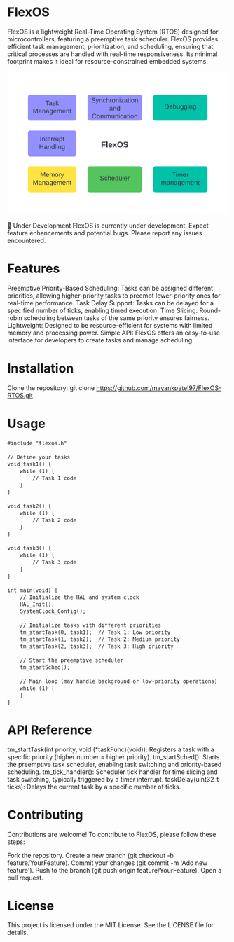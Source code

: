 # FlexOS
FlexOS is a lightweight Real-Time Operating System (RTOS) designed for microcontrollers, featuring a preemptive task scheduler. FlexOS provides efficient task management, prioritization, and scheduling, ensuring that critical processes are handled with real-time responsiveness. Its minimal footprint makes it ideal for resource-constrained embedded systems.

![screenshot](FlexOS_BlockDiagram.png)

🚧 Under Development
FlexOS is currently under development. Expect feature enhancements and potential bugs. Please report any issues encountered.

# Features
Preemptive Priority-Based Scheduling: Tasks can be assigned different priorities, allowing higher-priority tasks to preempt lower-priority ones for real-time performance.
Task Delay Support: Tasks can be delayed for a specified number of ticks, enabling timed execution.
Time Slicing: Round-robin scheduling between tasks of the same priority ensures fairness.
Lightweight: Designed to be resource-efficient for systems with limited memory and processing power.
Simple API: FlexOS offers an easy-to-use interface for developers to create tasks and manage scheduling.
# Installation
Clone the repository:
    git clone https://github.com/mayankpatel97/FlexOS-RTOS.git
# Usage
    #include "flexos.h"

    // Define your tasks
    void task1() {
        while (1) {
            // Task 1 code
        }
    }

    void task2() {
        while (1) {
            // Task 2 code
        }
    }

    void task3() {
        while (1) {
            // Task 3 code
        }
    }

    int main(void) {
        // Initialize the HAL and system clock
        HAL_Init();
        SystemClock_Config();

        // Initialize tasks with different priorities
        tm_startTask(0, task1);  // Task 1: Low priority
        tm_startTask(1, task2);  // Task 2: Medium priority
        tm_startTask(2, task3);  // Task 3: High priority

        // Start the preemptive scheduler
        tm_startSched();

        // Main loop (may handle background or low-priority operations)
        while (1) {
        }
    }

# API Reference
tm_startTask(int priority, void (*taskFunc)(void)): Registers a task with a specific priority (higher number = higher priority).
tm_startSched(): Starts the preemptive task scheduler, enabling task switching and priority-based scheduling.
tm_tick_handler(): Scheduler tick handler for time slicing and task switching, typically triggered by a timer interrupt.
taskDelay(uint32_t ticks): Delays the current task by a specific number of ticks.

# Contributing
Contributions are welcome! To contribute to FlexOS, please follow these steps:

Fork the repository.
Create a new branch (git checkout -b feature/YourFeature).
Commit your changes (git commit -m 'Add new feature').
Push to the branch (git push origin feature/YourFeature).
Open a pull request.

# License
This project is licensed under the MIT License. See the LICENSE file for details.